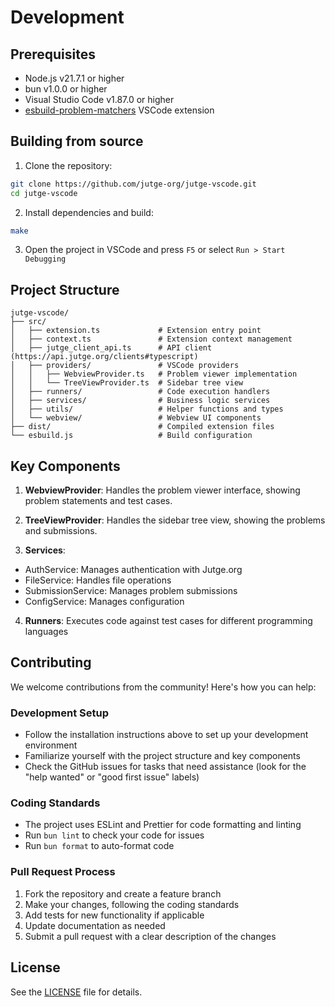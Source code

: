 # Development

## Prerequisites

- Node.js v21.7.1 or higher
- bun v1.0.0 or higher
- Visual Studio Code v1.87.0 or higher
- [esbuild-problem-matchers](https://marketplace.visualstudio.com/items?itemName=connor4312.esbuild-problem-matchers) VSCode extension

## Building from source

1. Clone the repository:

```bash
git clone https://github.com/jutge-org/jutge-vscode.git
cd jutge-vscode
```

2. Install dependencies and build:

```bash
make
```

3. Open the project in VSCode and press `F5` or select `Run > Start Debugging`

## Project Structure

```
jutge-vscode/
├── src/
│   ├── extension.ts             # Extension entry point
│   ├── context.ts               # Extension context management
│   ├── jutge_client_api.ts      # API client (https://api.jutge.org/clients#typescript)
│   ├── providers/               # VSCode providers
│   │   ├── WebviewProvider.ts   # Problem viewer implementation
│   │   └── TreeViewProvider.ts  # Sidebar tree view
│   ├── runners/                 # Code execution handlers
│   ├── services/                # Business logic services
│   ├── utils/                   # Helper functions and types
│   └── webview/                 # Webview UI components
├── dist/                        # Compiled extension files
└── esbuild.js                   # Build configuration
```

## Key Components

1. **WebviewProvider**: Handles the problem viewer interface, showing problem statements and test cases.

2. **TreeViewProvider**: Handles the sidebar tree view, showing the problems and submissions.

3. **Services**:

- AuthService: Manages authentication with Jutge.org
- FileService: Handles file operations
- SubmissionService: Manages problem submissions
- ConfigService: Manages configuration

4. **Runners**: Executes code against test cases for different programming languages

## Contributing

We welcome contributions from the community! Here's how you can help:

### Development Setup

- Follow the installation instructions above to set up your development environment
- Familiarize yourself with the project structure and key components
- Check the GitHub issues for tasks that need assistance (look for the "help wanted" or "good first issue" labels)

### Coding Standards

- The project uses ESLint and Prettier for code formatting and linting
- Run `bun lint` to check your code for issues
- Run `bun format` to auto-format code

### Pull Request Process

1. Fork the repository and create a feature branch
2. Make your changes, following the coding standards
3. Add tests for new functionality if applicable
4. Update documentation as needed
5. Submit a pull request with a clear description of the changes

## License

See the [LICENSE](LICENSE) file for details.
